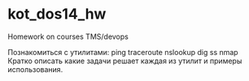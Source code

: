 # kot_dos14_hw
Homework on courses TMS/devops


Познакомиться с утилитами:
ping
traceroute
nslookup
dig
ss
nmap
Кратко описать какие задачи решает каждая из утилит и примеры использования.
